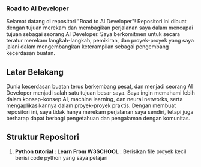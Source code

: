 ### Road to AI Developer

Selamat datang di repositori "Road to AI Developer"! Repositori ini dibuat dengan tujuan merekam dan membagikan perjalanan saya dalam mencapai tujuan sebagai seorang AI Developer. Saya berkomitmen untuk secara teratur merekam langkah-langkah, pemikiran, dan proyek-proyek yang saya jalani dalam mengembangkan keterampilan sebagai pengembang kecerdasan buatan.

## Latar Belakang

Dunia kecerdasan buatan terus berkembang pesat, dan menjadi seorang AI Developer menjadi salah satu tujuan besar saya. Saya ingin memahami lebih dalam konsep-konsep AI, machine learning, dan neural networks, serta mengaplikasikannya dalam proyek-proyek praktis. Dengan membuat repositori ini, saya tidak hanya merekam perjalanan saya sendiri, tetapi juga berharap dapat berbagi pengetahuan dan pengalaman dengan komunitas.

## Struktur Repositori

1. **Python tutorial : Learn From W3SCHOOL** : Berisikan file proyek kecil berisi code python yang saya pelajari